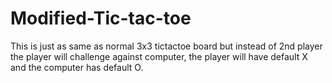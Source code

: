 # Modified-Tic-tac-toe
This is just as same as normal 3x3 tictactoe board but instead of 2nd player the player will challenge against computer, the player will have default X
and the computer has default O.
